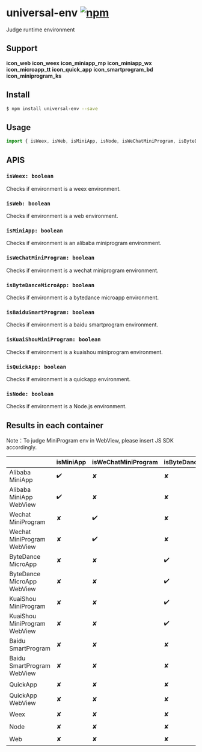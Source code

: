 # universal-env [![npm](https://img.shields.io/npm/v/universal-env.svg)](https://www.npmjs.com/package/universal-env)

Judge runtime environment

## Support
__icon_web__ __icon_weex__ __icon_miniapp_mp__ __icon_miniapp_wx__ __icon_microapp_tt__ __icon_quick_app__ __icon_smartprogram_bd__ __icon_miniprogram_ks__

## Install
```bash
$ npm install universal-env --save
```

## Usage
```javascript
import { isWeex, isWeb, isMiniApp, isNode, isWeChatMiniProgram, isByteDanceMicroApp, isQuickApp, isBaiduSmartProgram, isKuaiShouMiniProgram } from 'universal-env';

```

## APIS
### `isWeex: boolean`
Checks if environment is a weex environment.

### `isWeb: boolean`
Checks if environment is a web environment.

### `isMiniApp: boolean`
Checks if environment is an alibaba miniprogram environment.

### `isWeChatMiniProgram: boolean`
Checks if environment is a wechat miniprogram environment.

### `isByteDanceMicroApp: boolean`
Checks if environment is a bytedance microapp environment.

### `isBaiduSmartProgram: boolean`
Checks if environment is a baidu smartprogram environment.

### `isKuaiShouMiniProgram: boolean`
Checks if environment is a kuaishou miniprogram environment.

### `isQuickApp: boolean`
Checks if environment is a quickapp environment.

### `isNode: boolean`
Checks if environment is a Node.js environment.

## Results in each container

Note：To judge MiniProgram env in WebView, please insert JS SDK accordingly.

|                               | isMiniApp | isWeChatMiniProgram | isByteDanceMicroApp | isQuickApp | isWeb | isWeex | isNode | isKuaiShouMiniProgram | isBaiduSmartProgram |
| ----------------------------- | --------- | ------------------- | ------------------- | ---------- | ----- | ------ | ------ | ------ | ------ |
| Alibaba MiniApp               | ✔️         | ✘                   | ✘                   | ✘          | ✘     | ✘      | ✘      |✘|✘|
| Alibaba MiniApp WebView       | ✔️         | ✘                   | ✘                   | ✘          | ✔️     | ✘      | ✘      |✘|✘|
| Wechat MiniProgram            | ✘         | ✔️                   | ✘                   | ✘          | ✘     | ✘      | ✘      |✘|✘|
| Wechat MiniProgram WebView    | ✘         | ✔️                   | ✘                   | ✘          | ✔️     | ✘      | ✘      |✘|✘|
| ByteDance MicroApp            | ✘         | ✘                   | ✔️                   | ✘          | ✘     | ✘      | ✘      |✘|✘|
| ByteDance MicroApp WebView    | ✘         | ✘                   | ✔️                   | ✘          | ✔️     | ✘      | ✘      |✘|✘|
| KuaiShou MiniProgram            | ✘         | ✘                   | ✔️                   | ✘          | ✘     | ✘      | ✘      |✔️|✘|
| KuaiShou MiniProgram WebView    | ✘         | ✘                   | ✔️                   | ✘          | ✔️     | ✘      | ✘      |✔️|✘|
| Baidu SmartProgram | ✘ | ✘ | ✘ | ✘ | ✘ | ✘ | ✘ |✘|✔️|
| Baidu SmartProgram WebView | ✘ | ✘ | ✘ | ✘ | ✘ | ✘ | ✘ |✘|✔️|
| QuickApp                      | ✘         | ✘                   | ✘                   | ✔️          | ✘     | ✘      | ✘      |✘|✘|
| QuickApp WebView              | ✘         | ✘                   | ✘                   | ✘          | ✔️     | ✘      | ✘      |✘|✘|
| Weex                          | ✘         | ✘                   | ✘                   | ✘          | ✘     | ✔️      | ✘      |✘|✘|
| Node                          | ✘         | ✘                   | ✘                   | ✘          | ✘     | ✘      | ✔️      |✘|✘|
| Web                           | ✘         | ✘                   | ✘                   | ✘          | ✔️     | ✘      | ✘      |✘|✘|


